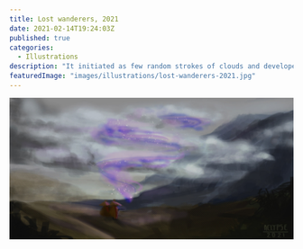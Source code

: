 ```yaml
---
title: Lost wanderers, 2021
date: 2021-02-14T19:24:03Z
published: true
categories:
  - Illustrations
description: "It initiated as few random strokes of clouds and developed into a small story of two wanderers who are searching for their home."
featuredImage: "images/illustrations/lost-wanderers-2021.jpg"
---
```


![alt text](images/illustrations/lost-wanderers-2021.jpg "Lost wanderers")

